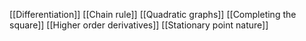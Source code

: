 [[Differentiation]]
[[Chain rule]]
[[Quadratic graphs]]
[[Completing the square]]
[[Higher order derivatives]]
[[Stationary point nature]]
